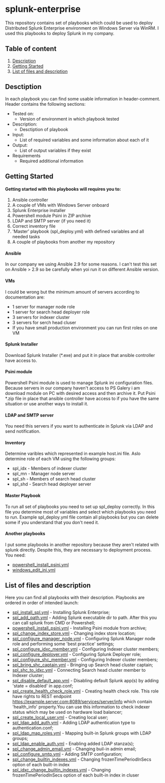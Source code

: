 # splunk-enterprise
This repository contains set of playbooks which could be used to deploy Distributed Splunk Enterprise environment on Windows Server via WinRM.
I used this playbooks to deploy Splunk in my company.

## Table of content
1. [Description](#description)
1. [Getting Started](#getting-started)
1. [List of files and description](#list-of-files-and-description)

## Desctiption
In each playbook you can find some usable information in header-comment.
Header contains the following sections:
* Tested on:
    * Version of environment in which playbook tested
* Description:
    * Desctiption of playbook
* Input: 
    * List of required variables and some information about each of it
* Output: 
    * List of output variables if they exist
* Requirements
    * Required additional information 

## Getting Started
#### Getting started with this playbooks will requires you to:
1. Ansible controller
1. A couple of VMs with Windows Server onboard
1. Splunk Enterprise installer
1. Powershell module Psini in ZIP archive
1. LDAP and SMTP server (if you need it)
1. Correct inventory file
1. 'Master' playbook (spl_deploy.yml) with defined variables and all needed tasks
1. A couple of playbooks from another my repository

#### Ansible
In our company we using Ansible 2.9 for some reasons. I can't test this set on Ansible > 2.9 so be carefully when yoi run it on different Ansible version.

#### VMs
I could be wrong but the minimum amount of servers according to documentation are:
* 1 server for manager node role
* 1 server for search head deployer role
* 3 servers for indexer cluster
* 3 servers for serch head cluser
* If you have small production environment you can run first roles on one VM

#### Splunk Installer
Download Splunk Installer (*.exe) and put it in place that ansible controller have access to.

#### Psini module
Powershell Psini module is used to manage Splunk ini configuration files.
Because servers in our company haven't access to PS Galery i am download module on PC with desired access and then archive it.
Put Psini *.zip file in place that ansible controller have access to if you have the same situation or use another ways to install it.

#### LDAP and SMTP server
You need this servers if you want to authenticate in Splunk via LDAP and send notification.

#### Inventory
Determine varibles which represented in example host.ini file.
Aslo determine role of each VM using the following groups:
* spl_idx - Members of indexer cluster
* spl_mn - Manager node server
* spl_sh - Members of search head cluster
* spl_shd - Search head deployer server

#### Master Playbook
To run all set of playbooks you need to set up spl_deploy correctly. In this file you determine most of variables and select which playbooks you need to run. Example spl_deploy.yml file contain all playbooks but you can delete some if you understand that you don't need it.

#### Another playbooks
I put some playbooks in another repository because they aren't related with splunk directly. Despite this, they are necessary to deployment process. You need:
* [powershell_install_psini.yml](https://github.com/Po-temkin/windows/blob/main/ansible/powershell/powershell_install_psini.yml)
* [windows_edit_ini.yml](https://github.com/Po-temkin/windows/blob/main/ansible/windows_edit_ini.yml)

## List of files and description
Here you can find all playbooks with their description. Playbooks are ordered in order of intended launch:
* [spl_install_spl.yml](https://github.com/Po-temkin/splunk-enterprise/blob/main/ansible/spl_install_spl.yml) - Installing Splunk Enterprise;
* [spl_add_path.yml](https://github.com/Po-temkin/splunk-enterprise/blob/main/ansible/spl_add_path.yml) - Adding Splunk executable dir to path. After this you can call splunk from CMD or Powershell;
* [powershell_install_psini.yml](https://github.com/Po-temkin/windows/blob/main/ansible/powershell/powershell_install_psini.yml) - Installing Psini module from archive;
* [spl_change_index_store.yml](https://github.com/Po-temkin/splunk-enterprise/blob/main/ansible/spl_change_index_store.yml) - Changing index store location;
* [spl_configure_manager_node.yml](https://github.com/Po-temkin/splunk-enterprise/blob/main/ansible/spl_configure_manager_node.yml) - Configuring Splunk Manager node role and performing some 'best practice' settings;
* [spl_configure_idxc_member.yml](https://github.com/Po-temkin/splunk-enterprise/blob/main/ansible/spl_configure_idxc_member.yml) - Configuring Indexer cluster members;
* [spl_configure_deployer.yml](https://github.com/Po-temkin/splunk-enterprise/blob/main/ansible/spl_configure_deployer.yml) - Configuring Splunk Deployer role;
* [spl_configure_shc_member.yml](https://github.com/Po-temkin/splunk-enterprise/blob/main/ansible/spl_configure_shc_member.yml) - Configuring Indexer cluster members;
* [spl_bring_shc_captain.yml](https://github.com/Po-temkin/splunk-enterprise/blob/main/ansible/spl_bring_shc_captain.yml) - Bringing up Search head cluster captain;
* [spl_shc_to_idxc.yml](https://github.com/Po-temkin/splunk-enterprise/blob/main/ansible/spl_shc_to_idxc.yml) - Connecting Search head cluster member to Indexer cluster;
* [spl_disable_default_app.yml](https://github.com/Po-temkin/splunk-enterprise/blob/main/ansible/spl_disable_default_app.yml) - Disabling default Splunk app(s) by adding 'state = disabled' in app.conf;
* [spl_create_health_check_role.yml](https://github.com/Po-temkin/splunk-enterprise/blob/main/ansible/spl_create_health_check_role.yml) - Creating health check role. This role have rights to REST endpoint https://example.server.com:8089/services/server/info which contain 'health_info' property.You can use this information to check indexer status which may be used on hardware load balancer;
* [spl_create_local_user.yml](https://github.com/Po-temkin/splunk-enterprise/blob/main/ansible/spl_create_local_user.yml) - Creating local user;
* [spl_ldap_add_auth.yml](https://github.com/Po-temkin/splunk-enterprise/blob/main/ansible/spl_ldap_add_auth.yml) - Adding LDAP authentication type to authentication.conf;
* [spl_ldap_map_roles.yml](https://github.com/Po-temkin/splunk-enterprise/blob/main/ansible/spl_ldap_map_roles.yml) - Mapping built-in Splunk groups with LDAP groups;
* [spl_ldap_enable_auth.yml](https://github.com/Po-temkin/splunk-enterprise/blob/main/ansible/spl_ldap_enable_auth.yml) - Enabling added LDAP stanza(s);
* [spl_change_admin_email.yml](https://github.com/Po-temkin/splunk-enterprise/blob/main/ansible/spl_change_admin_email.yml) - Changing buil-in admin email;
* [spl_configure_smtp.yml](https://github.com/Po-temkin/splunk-enterprise/blob/main/ansible/spl_configure_smtp.yml) - Adding SMTP configuration;
* [spl_change_builtin_indexes.yml]() - Changing frozenTimePeriodInSecs option of each built-in index
* [spl_idxc_change_builtin_indexes.yml]() - Changing frozenTimePeriodInSecs option of each built-in index in cluser